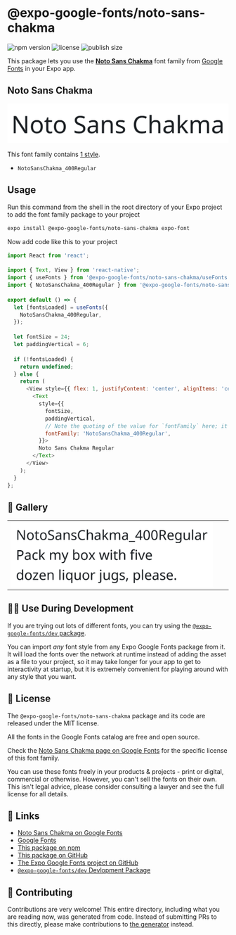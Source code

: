 # @expo-google-fonts/noto-sans-chakma

![npm version](https://flat.badgen.net/npm/v/@expo-google-fonts/noto-sans-chakma)
![license](https://flat.badgen.net/github/license/expo/google-fonts)
![publish size](https://flat.badgen.net/packagephobia/install/@expo-google-fonts/noto-sans-chakma)

This package lets you use the [**Noto Sans Chakma**](https://fonts.google.com/specimen/Noto+Sans+Chakma) font family from [Google Fonts](https://fonts.google.com/) in your Expo app.

## Noto Sans Chakma

![Noto Sans Chakma](./font-family.png)

This font family contains [1 style](#-gallery).

- `NotoSansChakma_400Regular`

## Usage

Run this command from the shell in the root directory of your Expo project to add the font family package to your project
```sh
expo install @expo-google-fonts/noto-sans-chakma expo-font
```

Now add code like this to your project
```js
import React from 'react';

import { Text, View } from 'react-native';
import { useFonts } from '@expo-google-fonts/noto-sans-chakma/useFonts';
import { NotoSansChakma_400Regular } from '@expo-google-fonts/noto-sans-chakma/400Regular';

export default () => {
  let [fontsLoaded] = useFonts({
    NotoSansChakma_400Regular,
  });

  let fontSize = 24;
  let paddingVertical = 6;

  if (!fontsLoaded) {
    return undefined;
  } else {
    return (
      <View style={{ flex: 1, justifyContent: 'center', alignItems: 'center' }}>
        <Text
          style={{
            fontSize,
            paddingVertical,
            // Note the quoting of the value for `fontFamily` here; it expects a string!
            fontFamily: 'NotoSansChakma_400Regular',
          }}>
          Noto Sans Chakma Regular
        </Text>
      </View>
    );
  }
};

```

## 🔡 Gallery


||||
|-|-|-|
|![NotoSansChakma_400Regular](.//400Regular/NotoSansChakma_400Regular.ttf.png)||||


## 👩‍💻 Use During Development

If you are trying out lots of different fonts, you can try using the [`@expo-google-fonts/dev` package](https://github.com/freeboub/google-fonts/tree/master/font-packages/dev#readme).

You can import *any* font style from any Expo Google Fonts package from it. It will load the fonts
over the network at runtime instead of adding the asset as a file to your project, so it may take longer
for your app to get to interactivity at startup, but it is extremely convenient
for playing around with any style that you want.

## 📖 License

The `@expo-google-fonts/noto-sans-chakma` package and its code are released under the MIT license.

All the fonts in the Google Fonts catalog are free and open source.

Check the [Noto Sans Chakma page on Google Fonts](https://fonts.google.com/specimen/Noto+Sans+Chakma) for the specific license of this font family.

You can use these fonts freely in your products & projects - print or digital, commercial or otherwise. However, you can't sell the fonts on their own. This isn't legal advice, please consider consulting a lawyer and see the full license for all details.

## 🔗 Links

- [Noto Sans Chakma on Google Fonts](https://fonts.google.com/specimen/Noto+Sans+Chakma)
- [Google Fonts](https://fonts.google.com/)
- [This package on npm](https://www.npmjs.com/package/@expo-google-fonts/noto-sans-chakma)
- [This package on GitHub](https://github.com/freeboub/google-fonts/tree/master/font-packages/noto-sans-chakma)
- [The Expo Google Fonts project on GitHub](https://github.com/freeboub/google-fonts)
- [`@expo-google-fonts/dev` Devlopment Package](https://github.com/freeboub/google-fonts/tree/master/font-packages/dev)

## 🤝 Contributing

Contributions are very welcome! This entire directory, including what you are reading now, was generated from code. Instead of submitting PRs to this directly, please make contributions to [the generator](https://github.com/freeboub/google-fonts/tree/master/packages/generator) instead.
